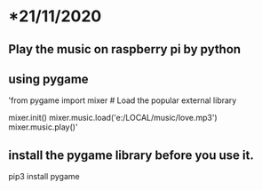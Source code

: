   # *21/11/2020

## Play the music on raspberry pi by python

##  using pygame

'from pygame import mixer  # Load the popular external library 

mixer.init()
mixer.music.load('e:/LOCAL/music/love.mp3')
mixer.music.play()'

## install the pygame library before you use it.

pip3 install pygame        
